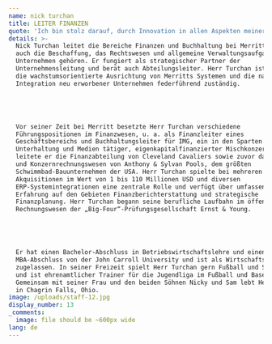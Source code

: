```yaml
---
name: nick turchan
title: LEITER FINANZEN
quote: 'Ich bin stolz darauf, durch Innovation in allen Aspekten meiner Funktion zum Unternehmenserfolg beizutragen. Ich bin stets auf der Suche nach den effizientesten und effektivsten Finanz- und Betriebsabläufen.'
details: >-
  Nick Turchan leitet die Bereiche Finanzen und Buchhaltung bei Merritt, wozu
  auch die Beschaffung, das Rechtswesen und allgemeine Verwaltungsaufgaben im
  Unternehmen gehören. Er fungiert als strategischer Partner der
  Unternehmensleitung und berät auch Abteilungsleiter. Herr Turchan ist auch für
  die wachstumsorientierte Ausrichtung von Merritts Systemen und die nahtlose
  Integration neu erworbener Unternehmen federführend zuständig.





  Vor seiner Zeit bei Merritt besetzte Herr Turchan verschiedene
  Führungspositionen im Finanzwesen, u. a. als Finanzleiter eines
  Geschäftsbereichs und Buchhaltungsleiter für IMG, ein in den Sparten Sport,
  Unterhaltung und Medien tätiger, eigenkapitalfinanzierter Mischkonzern. Zudem
  leitete er die Finanzabteilung von Cleveland Cavaliers sowie zuvor das Audit-
  und Konzernrechnungswesen von Anthony & Sylvan Pools, dem größten
  Schwimmbad-Bauunternehmen der USA. Herr Turchan spielte bei mehreren
  Akquisitionen im Wert von 1 bis 110 Millionen USD und diversen
  ERP-Systemintegrationen eine zentrale Rolle und verfügt über umfassende
  Erfahrung auf den Gebieten Finanzberichterstattung und strategische
  Finanzplanung. Herr Turchan begann seine berufliche Laufbahn im öffentlichen
  Rechnungswesen der „Big-Four“-Prüfungsgesellschaft Ernst & Young.





  Er hat einen Bachelor-Abschluss in Betriebswirtschaftslehre und einen
  MBA-Abschluss von der John Carroll University und ist als Wirtschaftsprüfer
  zugelassen. In seiner Freizeit spielt Herr Turchan gern Fußball und Softball
  und ist ehrenamtlicher Trainer für die Jugendliga im Fußball und Baseball.
  Gemeinsam mit seiner Frau und den beiden Söhnen Nicky und Sam lebt Herr Turchan
  in Chagrin Falls, Ohio.
image: /uploads/staff-12.jpg
display_number: 13
_comments:
  image: file should be ~600px wide
lang: de
---
```


